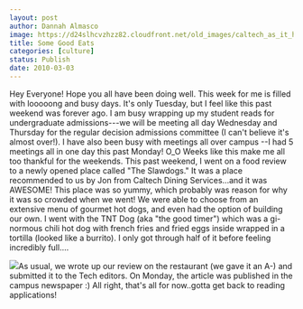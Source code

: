 ```yaml
---
layout: post
author: Dannah Almasco
image: https://d24slhcvzhzz82.cloudfront.net/old_images/caltech_as_it_happens/6a0105349b8251970b0120a8edfa5f970b.jpg
title: Some Good Eats
categories: [culture]
status: Publish
date: 2010-03-03
---
```


Hey Everyone!
Hope you all have been doing well. This week for me is filled with looooong and busy days. It's only Tuesday, but I feel like this past weekend was forever ago. I am busy wrapping up my student reads for undergraduate admissions---we will be meeting all day Wednesday and Thursday for the regular decision admissions committee (I can't believe it's almost over!). I have also been busy with meetings all over campus --I had 5 meetings all in one day this past Monday! O_O
Weeks like this make me all too thankful for the weekends. This past weekend, I went on a food review to a newly opened place called "The Slawdogs." It was a place recommended to us by Jon from Caltech Dining Services...and it was AWESOME!
This place was so yummy, which probably was reason for why it was so crowded when we went! We were able to choose from an extensive menu of gourmet hot dogs, and even had the option of building our own. I went with the TNT Dog (aka "the good timer") which was a gi-normous chili hot dog with french fries and fried eggs inside wrapped in a tortilla (looked like a burrito). I only got through half of it before feeling incredibly full....


![](https://d24slhcvzhzz82.cloudfront.net/old_images/caltech_as_it_happens/6a0105349b8251970b0120a8edfe7e970b.jpg)As usual, we wrote up our review on the restaurant (we gave it an A-) and submitted it to the Tech editors. On Monday, the article was published in the campus newspaper :)
All right, that's all for now..gotta get back to reading applications!
